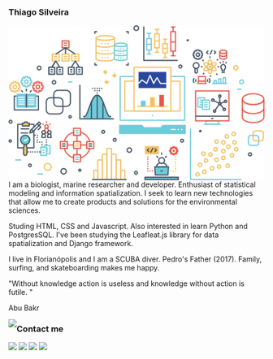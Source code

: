 ### Thiago Silveira

<img src="https://github.com/silveiratcl/images/blob/main/datascience.png" min-width="300px" max-width="600px" width="600px" align="right" alt="Computador"> 

<p align="left">
I am a biologist, marine researcher and developer. Enthusiast of statistical modeling and information spatialization. I seek to learn new technologies that allow me to create products and solutions for the environmental sciences.

Studing HTML, CSS and Javascript. Also interested in learn Python and PostgresSQL. I've been studying the Leafleat.js library for data spatialization and Django framework.

I live in Florianópolis and I am a SCUBA diver. Pedro's Father (2017). Family, surfing, and skateboarding makes me happy.

"Without knowledge action is useless and knowledge without action is futile. "

 Abu Bakr
</p>


 
<p align="center">
<a href="https://github.com/silveiratcl/github-readme-stats">
  <img align="left" src="https://github-readme-stats.vercel.app/api/top-langs/?username=silveiratcl&show_icons=true&layout=compact&theme=dark" />
</a> 
</p>
 

<div>

  <h3>Contact me</h3>
    <a target="_blank" href="mailto:silveira.tcl@gmail.com"><img src="https://img.shields.io/badge/Gmail-D14836?style=for-the-badge&logo=gmail&logoColor=white" /><a/>
    <a target="_blank" href="https://www.linkedin.com/in/thiagoclsilveira/"><img src="https://img.shields.io/badge/LinkedIn-0077B5?style=for-the-badge&logo=linkedin&logoColor=white" /><a/>
    <a target="_blank" href="https://twitter.com/silveiratcl"><img src="https://img.shields.io/badge/Twitter-0077B5?style=for-the-badge&logo=twitter&logoColor=white" /><a/>
    <a target="_blank" href="https://orcid.org/0000-0002-3163-479X"><img src="https://img.shields.io/badge/Orcid-339933?style=for-the-badge&logo=orcid&logoColor=white" /><a/>
</div>
